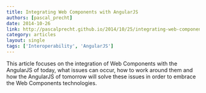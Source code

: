 ```yaml
---
title: Integrating Web Components with AngularJS
authors: [pascal_precht]
date: 2014-10-26
link: http://pascalprecht.github.io/2014/10/25/integrating-web-components-with-angularjs/
category: articles
layout: single
tags: ['Interoperability', 'AngularJS']
---
```


This article focuses on the integration of Web Components with the AngularJS of today,
what issues can occur, how to work around them and how the AngularJS of tomorrow will solve
these issues in order to embrace the Web Components technologies.
